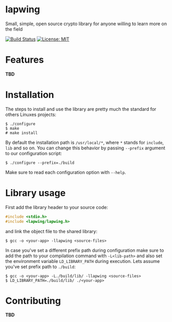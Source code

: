 # lapwing
Small, simple, open source crypto library for anyone willing to learn more on
the field

[![Build Status](https://travis-ci.com/bmeneguele/lapwing.svg?branch=master)](https://travis-ci.com/bmeneguele/lapwing)
[![License: MIT](https://img.shields.io/badge/License-MIT-yellow.svg)](https://opensource.org/licenses/MIT)

# Features

**TBD**

# Installation
The steps to install and use the library are pretty much the standard for
others Linuxes projects:

```
$ ./configure
$ make
# make install
```

By default the installation path is `/usr/local/*`, where `*` stands for
`include`, `lib` and so on. You can change this behavior by passing `--prefix`
argument to our configuration script:

```
$ ./configure --prefix=./build
```

Make sure to read each configuration option with `--help`.

# Library usage
First add the library header to your source code:

```C
#include <stdio.h>
#include <lapwing/lapwing.h>
```

and link the object file to the shared library:

```
$ gcc -o <your-app> -llapwing <source-files>
```

In case you've set a different prefix path during configuration make sure to
add the path to your compilation command with `-L<lib-path>` and also set the
environment variable `LD_LIBRARY_PATH` during execution. Lets assume you've set
prefix path to `./build`:

```
$ gcc -o <your-app> -L./build/lib/ -llapwing <source-files>
$ LD_LIBRARY_PATH=./build/lib/ ./<your-app>
```

# Contributing

**TBD**
